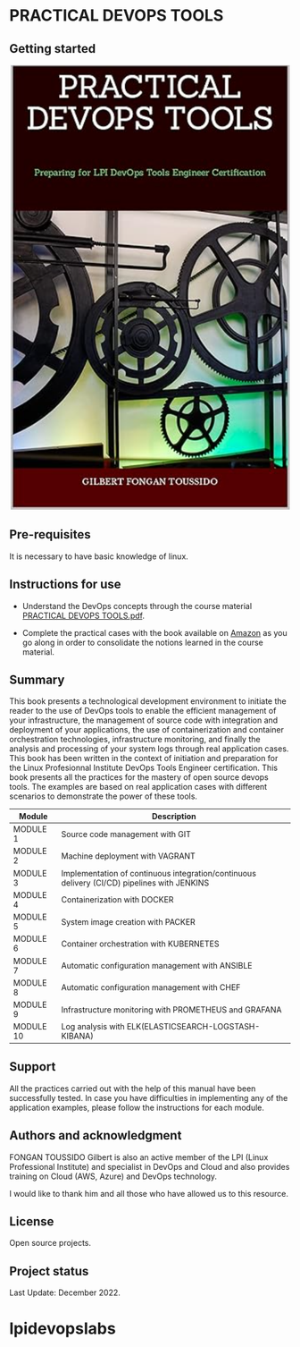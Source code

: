 # PRACTICAL DEVOPS TOOLS



## Getting started

![BOOK](https://raw.githubusercontent.com/jbangurajr/lpidevopslabs/main/practicaldevopstools.png)

## Pre-requisites 

It is necessary to have basic knowledge of linux.

## Instructions for use

- Understand the DevOps concepts through the course material [PRACTICAL DEVOPS TOOLS.pdf](https://github.com/jbangurajr/lpidevopslabs/blob/main/PRACTICAL%20DEVOPS%20TOOLS.pdf).

- Complete the practical cases with the book available on [Amazon](https://www.amazon.com/PRACTICAL-DEVOPS-TOOLS-Preparing-Certification-ebook/dp/B0B5PK5P9V?ref_=ast_author_dp) as you go along in order to consolidate the notions learned in the course material.


## Summary

This book presents a technological development environment to initiate the reader to the use of DevOps tools to enable the efficient management of your infrastructure, the management of source code with integration and deployment of your applications, the use of containerization and container orchestration technologies, infrastructure monitoring, and finally the analysis and processing of your system logs through real application cases. This book has been written in the context of initiation and preparation for the Linux Profesionnal Institute DevOps Tools Engineer certification.
This book presents all the practices for the mastery of open source devops tools. The examples are based on real application cases with different scenarios to demonstrate the power of these tools.


Module      | Description
------------|-------
MODULE 1    | Source code management with GIT
MODULE 2    | Machine deployment with VAGRANT
MODULE 3    | Implementation of continuous integration/continuous delivery (CI/CD) pipelines  with JENKINS
MODULE 4    | Containerization with DOCKER
MODULE 5    | System image creation with PACKER
MODULE 6    | Container orchestration with KUBERNETES
MODULE 7    | Automatic configuration management with ANSIBLE
MODULE 8    | Automatic configuration management with CHEF
MODULE 9    | Infrastructure monitoring with PROMETHEUS and GRAFANA
MODULE 10   | Log analysis with ELK(ELASTICSEARCH-LOGSTASH-KIBANA)

## Support

All the practices carried out with the help of this manual have been successfully tested. In case you have difficulties in implementing any of the application examples, please follow the instructions for each module.




## Authors and acknowledgment

FONGAN TOUSSIDO Gilbert is also an active member of the LPI (Linux Professional Institute) and specialist in DevOps and Cloud and also provides training on Cloud (AWS, Azure) and DevOps technology.

I would like to thank him and all those who have allowed us to this resource.

## License

Open source projects.

## Project status

Last Update: December 2022.

# lpidevopslabs
